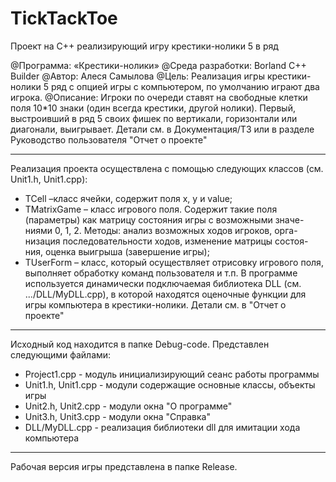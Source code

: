 # TickTackToe
Проект на  С++ реализирующий игру крестики-нолики 5 в ряд

@Программа: «Крестики-нолики»
@Cреда разработки: Borland С++ Builder
@Автор: Алеся Самылова
@Цель: Реализация игры крестики-нолики 5 ряд с опцией игры с компьютером, 
       по умолчанию играют два игрока.
@Описание: Игроки  по очереди ставят на свободные клетки поля 
            10*10   знаки  (один  всегда  крестики,  другой нолики). 
            Первый, выстроивший в ряд 5 своих фишек 
            по вертикали, горизонтали или диагонали, выигрывает. 
            Детали см. в Документация/TЗ или в разделе Руководство пользователя "Отчет о проекте"


-------------------------------------------------------------------------------------------------------------
Реализация проекта осуществлена с помощью следующих классов (см. Unit1.h, Unit1.cpp):
*	TCell –класс ячейки, содержит поля x, y и value;
*	TMatrixGame – класс игрового поля. Содержит такие поля (параметры) как матрицу состояния игры с возможными значе-ниями 0, 1, 2. Методы: анализ возможных ходов игроков, орга-низация последовательности ходов, изменение матрицы состоя-ния, оценка выигрыша (завершение игры);
*	TUserForm – класс, который осуществляет отрисовку игрового поля, выполняет обработку команд пользователя и т.п.
В программе используется динамически подключаемая библиотека DLL (см. .../DLL/MyDLL.cpp),
в которой находятся оценочные функции для игры компьютера в крестики-нолики.
Детали см. в "Отчет о проекте"
-------------------------------------------------------------------------------------------------------------
Исходный код находится в папке Debug-code.
Представлен следующими файлами:
* Project1.cpp - модуль инициализирующий сеанс работы программы
* Unit1.h, Unit1.cpp - модули содержащие основные классы, объекты игры
* Unit2.h, Unit2.cpp - модули окна "О программе"
* Unit3.h, Unit3.cpp - модули окна "Cправка"
* DLL/MyDLL.cpp      - реализация библиотеки dll для имитации хода компьютера
-----------------------------------------------------------------------------------------------------------------
Рабочая версия игры представлена в папке Release. 

